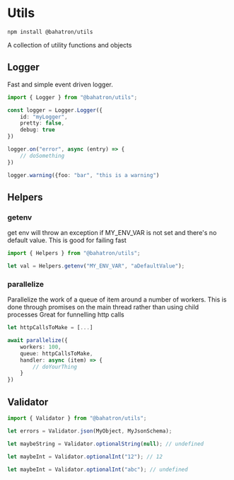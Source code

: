 # Utils

```
npm install @bahatron/utils
```

A collection of utility functions and objects

## Logger

Fast and simple event driven logger.

```ts
import { Logger } from "@bahatron/utils";

const logger = Logger.Logger({
	id: "myLogger",
	pretty: false,
	debug: true
})

logger.on("error", async (entry) => {
	// doSomething
})

logger.warning({foo: "bar", "this is a warning")
```

## Helpers

### getenv

get env will throw an exception if MY_ENV_VAR is not set and there's no default value.
This is good for failing fast

```ts
import { Helpers } from "@bahatron/utils";

let val = Helpers.getenv("MY_ENV_VAR", "aDefaultValue");
```

### parallelize

Parallelize the work of a queue of item around a number of workers.
This is done through promises on the main thread rather than using child processes
Great for funnelling http calls

```ts
let httpCallsToMake = [...]

await parallelize({
	workers: 100,
	queue: httpCallsToMake,
	handler: async (item) => {
		// doYourThing
	}
})
```

## Validator

```ts
import { Validator } from "@bahatron/utils";

let errors = Validator.json(MyObject, MyJsonSchema);

let maybeString = Validator.optionalString(null); // undefined

let maybeInt = Validator.optionalInt("12"); // 12

let maybeInt = Validator.optionalInt("abc"); // undefined
```
